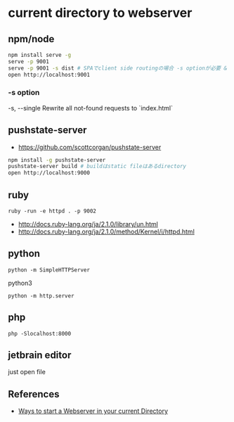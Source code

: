 # current directory to webserver

## npm/node

```sh
npm install serve -g
serve -p 9001
serve -p 9001 -s dist # SPAでclient side routingの場合 -s optionが必要 & dist folderを指定
open http://localhost:9001
```

### -s option
 -s, --single                        Rewrite all not-found requests to \`index.html\`

## pushstate-server

+ <https://github.com/scottcorgan/pushstate-server>

```sh
npm install -g pushstate-server
pushstate-server build # buildはstatic fileはあるdirectory
open http://localhost:9000
```

## ruby

```
ruby -run -e httpd . -p 9002
```

* <http://docs.ruby-lang.org/ja/2.1.0/library/un.html>
* <http://docs.ruby-lang.org/ja/2.1.0/method/Kernel/i/httpd.html>

## python

`python -m SimpleHTTPServer`

python3

`python -m http.server`  

## php

`php -Slocalhost:8000`

## jetbrain editor

just open file

## References

+ [Ways to start a Webserver in your current Directory](http://paul.wellnerbou.de/2015/05/03/ways-to-start-a-webserver-in-your-current-directory/)
